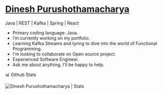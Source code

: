 # [Dinesh Purushothamacharya](https://www.google.com/)
Java | REST | Kafka | Spring | React

* Primary coding language: Java.
* I’m currently working on my portfolio.
* Learning Kafka Streams and tyring to dive into the world of Functional Programming.
* I'm looking to collaborate on Open source project.
* Experienced Software Engineer.
* Ask me about anything, I'll be happy to help.

<summary>📊 Github Stats</summary>

<p align="left"> <img src="https://github-readme-stats.vercel.app/api?username=DineshPurushothamacharya&show_icons=true&theme=gotham" alt="Dinesh Purushothamacharya | Stats" />

